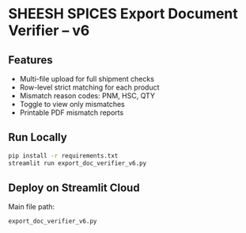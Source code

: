 # SHEESH SPICES Export Document Verifier – v6

## Features
- Multi-file upload for full shipment checks
- Row-level strict matching for each product
- Mismatch reason codes: PNM, HSC, QTY
- Toggle to view only mismatches
- Printable PDF mismatch reports

## Run Locally

```bash
pip install -r requirements.txt
streamlit run export_doc_verifier_v6.py
```

## Deploy on Streamlit Cloud
Main file path:
```
export_doc_verifier_v6.py
```